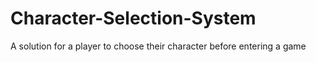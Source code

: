 # Character-Selection-System
A solution for a player to choose their character before entering a game

